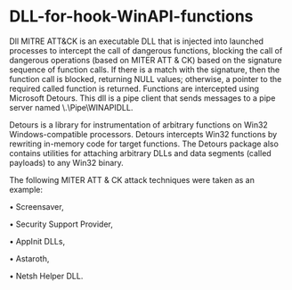 # DLL-for-hook-WinAPI-functions

Dll MITRE ATT&CK is an executable DLL that is injected into launched processes to intercept the call of dangerous functions, blocking the call of dangerous operations (based on MITER ATT & CK) based on the signature sequence of function calls. If there is a match with the signature, then the function call is blocked, returning NULL values; otherwise, a pointer to the required called function is returned. Functions are intercepted using Microsoft Detours. This dll is a pipe client that sends messages to a pipe server named \\.\Pipe\WINAPIDLL.

Detours is a library for instrumentation of arbitrary functions on Win32 Windows-compatible processors. Detours intercepts Win32 functions by rewriting in-memory code for target functions. The Detours package also contains utilities for attaching arbitrary DLLs and data segments (called payloads) to any Win32 binary.

The following MITER ATT & CK attack techniques were taken as an example:

• Screensaver,

• Security Support Provider,

• AppInit DLLs,

• Astaroth,

• Netsh Helper DLL.
